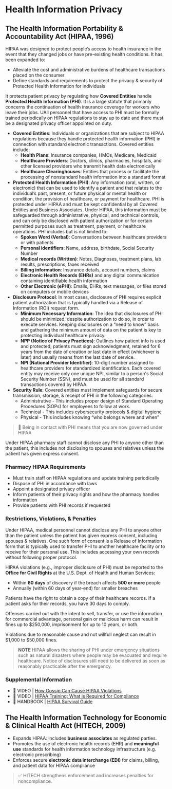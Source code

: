 # Health Information Privacy

## The Health Information Portability & Accountability Act (HIPAA, 1996)

HIPAA was designed to protect people’s access to health insurance in the event that they changed jobs or have pre-existing health conditions. It has been expanded to:

- Alleviate the cost and administrative burdens of healthcare transactions placed on the consumer
- Define standards and requirements to protect the privacy & security of Protected Health Information for individuals

It protects patient privacy by regulating how **Covered Entities** handle **Protected Health Information (PHI)**. It is a large statute that primarily concerns the continuation of health insurance coverage for workers who leave their jobs. UAll personnel that have access to PHI must be formally trained periodically on HIPAA regulations to stay up to date and there must be a designated privacy officer appointed on duty.

- **Covered Entities**: Individuals or organizations that are subject to HIPAA regulations because they handle protected health information (PHI) in connection with standard electronic transactions. Covered entities include:
  - **Health Plans**: Insurance companies, HMOs, Medicare, Medicaid
  - **Healthcare Providers**: Doctors, clinics, pharmacies, hospitals, and other licensed providers who transmit health data electronically
  - **Healthcare Clearinghouses**: Entities that process or facilitate the processing of nonstandard health information into a standard format
- **Protected Health Information (PHI)**: Any information (oral, written, or electronic) that can be used to identify a patient and that relates to the individual’s past, present, or future physical or mental health or condition, the provision of healthcare, or payment for healthcare. PHI is protected under HIPAA and must be kept confidential by all Covered Entities and Business Associates. Under HIPAA, this information must be safeguarded through administrative, physical, and technical controls, and can only be disclosed with patient authorization or for certain permitted purposes such as treatment, payment, or healthcare operations.
  PHI includes but is not limited to:
  - **Spoken Word (Verbal)**: Conversations between healthcare providers or with patients
  - **Personal identifiers**: Name, address, birthdate, Social Security Number
  - **Medical records (Written)**: Notes, Diagnoses, treatment plans, lab results, prescriptions, faxes received
  - **Billing information**: Insurance details, account numbers, claims
  - **Electronic Health Records (EHRs)** and any digital communication containing identifiable health information
  - **Other Electronic (ePHI)**: Emails, EHRs, text messages, or files stored on computers or mobile devices
- **Disclosure Protocol**: In most cases, disclosure of PHI requires explicit patient authorization that is typically handled via a Release of Information (ROI) request form.
  - **Minimum Necessary Information**: The idea that disclosures of PHI should be minimized, despite authorization to do so, in order to execute services. Keeping disclosures on a “need to know” basis and gathering the minimum amount of data on the patient is key to protecting individual healthcare privacy.
  - **NPP (Notice of Privacy Practices)**: Outlines how patient info is used and protected; patients must sign acknowledgment, retained for 6 years from the date of creation or last date in effect (whichever is later) and usually means from the last date of service.
  - **NPI (National Provider Identifier)**: 10-digit number assigned to healthcare providers for standardized identification. Each covered entity may receive only one unique NPI, similar to a person's Social Security Number (SSN), and must be used for all standard transactions covered by HIPAA.
- **Security Rule**: Covered entities must implement safeguards for secure transmission, storage, & receipt of PHI in the following categories:
  - Administrative - This includes proper design of Standard Operating Procedures (SOPs) for employees to follow at work.
  - Technical - This includes cybersecurity protocols & digital hygiene
  - Physical - This includes knowing “who belongs where and when”

> 📌 Being in contact with PHI means that you are now governed under HIPAA

Under HIPAA pharmacy staff cannot disclose any PHI to anyone other than the patient, this includes not disclosing to spouses and relatives unless the patient has given express consent.

### Pharmacy HIPAA Requirements

- Must train staff on HIPAA regulations and update training periodically
- Dispose of PHI in accordance with laws
- Appoint a designated privacy officer
- Inform patients of their privacy rights and how the pharmacy handles information
- Provide patients with PHI records if requested

### Restrictions, Violations, & Penalties

Under HIPAA, medical personnel cannot disclose any PHI to anyone other than the patient unless the patient has given express consent, including spouses & relatives. One such form of consent is a Release of Information form that is typically used to transfer PHI to another healthcare facility or to receive for their personal use. This includes accessing your own records without following proper protocol.

HIPAA violations (e.g., improper disclosure of PHI) must be reported to the **Office for Civil Rights** at the U.S. Dept. of Health and Human Services:

- Within **60 days** of discovery if the breach affects **500 or more** people
- Annually (within 60 days of year-end) for smaller breaches

Patients have the right to obtain a copy of their healthcare records. If a patient asks for their records, you have 30 days to comply.

Offenses carried out with the intent to sell, transfer, or use the information for commercial advantage, personal gain or malicious harm can result in fines up to $250,000, imprisonment for up to 10 years, or both.

Violations due to reasonable cause and not willfull neglect can result in $1,000 to $50,000 fines.

> **NOTE** HIPAA allows the sharing of PHI under emergency situations such as natural disasters where people may be evacuated and require healthcare. Notice of disclosures still need to be delivered as soon as reasonably practicable after the emergency.

### Supplemental Information

- 🔗 VIDEO | [How Gossip Can Cause HIPAA Violations](https://www.youtube.com/watch?v=CXGDq7IHgSQ)
- 🔗 VIDEO | [HIPAA Training: What is Required for Compliance](https://www.youtube.com/watch?v=CXGDq7IHgSQ)
- 🔗 HANDBOOK | [HIPAA Survival Guide](../ref/hipaa_survival_guide.pdf)

## The Health Information Technology for Economic & Clinical Health Act (HITECH, 2009)

- Expands HIPAA: includes **business associates** as regulated parties.
- Promotes the use of electronic health records (EHR) and **meaningful use** standards for health information technology infrastructure (e.g. electronic prescribing)
- Enforces secure **electronic data interchange (EDI)** for claims, billing, and patient data for HIPAA compliance

> ✅ HITECH strengthens enforcement and increases penalties for noncompliance.
